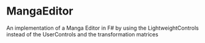 # MangaEditor
An implementation of a Manga Editor in F# by using the LightweightControls instead of the UserControls and the transformation matrices
